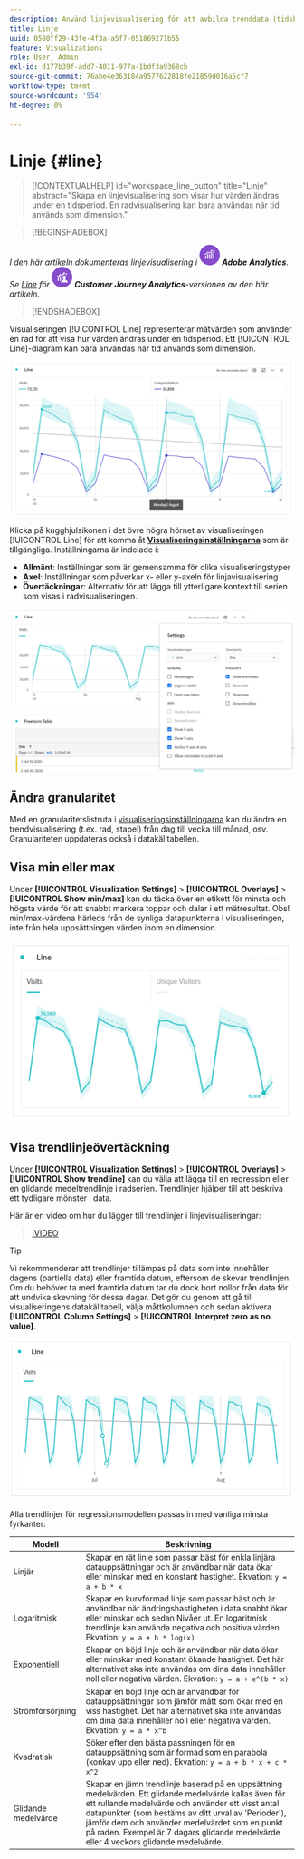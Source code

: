 ```yaml
---
description: Använd linjevisualisering för att avbilda trenddata (tidsbaserade)
title: Linje
uuid: 0508ff29-43fe-4f3a-a5f7-051869271b55
feature: Visualizations
role: User, Admin
exl-id: d177b39f-add7-4011-977a-1bdf3a9368cb
source-git-commit: 76abe4e363184a9577622818fe21859d016a5cf7
workflow-type: tm+mt
source-wordcount: '554'
ht-degree: 0%

---
```


# Linje {#line}

<!-- markdownlint-disable MD034 -->

>[!CONTEXTUALHELP]
>id="workspace_line_button"
>title="Linje"
>abstract="Skapa en linjevisualisering som visar hur värden ändras under en tidsperiod. En radvisualisering kan bara användas när tid används som dimension."

<!-- markdownlint-enable MD034 -->


>[!BEGINSHADEBOX]

_I den här artikeln dokumenteras linjevisualisering i_ ![AdobeAnalytics](/help/assets/icons/AdobeAnalytics.svg) _**Adobe Analytics**._<br/>_Se [Line](https://experienceleague.adobe.com/en/docs/analytics-platform/using/cja-workspace/visualizations/line) för_ ![CustomerJourneyAnalytics](/help/assets/icons/CustomerJourneyAnalytics.svg) _**Customer Journey Analytics**-versionen av den här artikeln._

>[!ENDSHADEBOX]

Visualiseringen [!UICONTROL Line] representerar mätvärden som använder en rad för att visa hur värden ändras under en tidsperiod. Ett [!UICONTROL Line]-diagram kan bara användas när tid används som dimension.

![Radvisualisering](assets/line-viz.png)

Klicka på kugghjulsikonen i det övre högra hörnet av visualiseringen [!UICONTROL Line] för att komma åt [**Visualiseringsinställningarna**](freeform-analysis-visualizations.md) som är tillgängliga. Inställningarna är indelade i:

* **Allmänt**: Inställningar som är gemensamma för olika visualiseringstyper
* **Axel**: Inställningar som påverkar x- eller y-axeln för linjavisualisering
* **Övertäckningar**: Alternativ för att lägga till ytterligare kontext till serien som visas i radvisualiseringen.

![Visualiseringsinställningar](assets/viz-settings-modal.png)

## Ändra granularitet

Med en granularitetslistruta i [visualiseringsinställningarna](freeform-analysis-visualizations.md) kan du ändra en trendvisualisering (t.ex. rad, stapel) från dag till vecka till månad, osv. Granulariteten uppdateras också i datakälltabellen.

## Visa min eller max

Under **[!UICONTROL Visualization Settings]** > **[!UICONTROL Overlays]** > **[!UICONTROL Show min/max]** kan du täcka över en etikett för minsta och högsta värde för att snabbt markera toppar och dalar i ett mätresultat. Obs! min/max-värdena härleds från de synliga datapunkterna i visualiseringen, inte från hela uppsättningen värden inom en dimension.

![Visa min/max](assets/min-max-labels.png)

## Visa trendlinjeövertäckning

Under **[!UICONTROL Visualization Settings]** > **[!UICONTROL Overlays]** > **[!UICONTROL Show trendline]** kan du välja att lägga till en regression eller en glidande medeltrendlinje i radserien. Trendlinjer hjälper till att beskriva ett tydligare mönster i data.

Här är en video om hur du lägger till trendlinjer i linjevisualiseringar:

>[!VIDEO](https://video.tv.adobe.com/v/330176/?quality=12)

>[!TIP]
>
>Vi rekommenderar att trendlinjer tillämpas på data som inte innehåller dagens (partiella data) eller framtida datum, eftersom de skevar trendlinjen. Om du behöver ta med framtida datum tar du dock bort nollor från data för att undvika skevning för dessa dagar. Det gör du genom att gå till visualiseringens datakälltabell, välja måttkolumnen och sedan aktivera **[!UICONTROL Column Settings]** > **[!UICONTROL Interpret zero as no value]**.

![Linjär trendlinje](assets/show-linear-trendline.png)

Alla trendlinjer för regressionsmodellen passas in med vanliga minsta fyrkanter:

| Modell | Beskrivning |
| --- | --- |
| Linjär | Skapar en rät linje som passar bäst för enkla linjära datauppsättningar och är användbar när data ökar eller minskar med en konstant hastighet. Ekvation: `y = a + b * x` |
| Logaritmisk | Skapar en kurvformad linje som passar bäst och är användbar när ändringshastigheten i data snabbt ökar eller minskar och sedan Nivåer ut. En logaritmisk trendlinje kan använda negativa och positiva värden. Ekvation: `y = a + b * log(x)` |
| Exponentiell | Skapar en böjd linje och är användbar när data ökar eller minskar med konstant ökande hastighet. Det här alternativet ska inte användas om dina data innehåller noll eller negativa värden. Ekvation: `y = a + e^(b * x)` |
| Strömförsörjning | Skapar en böjd linje och är användbar för datauppsättningar som jämför mått som ökar med en viss hastighet. Det här alternativet ska inte användas om dina data innehåller noll eller negativa värden. Ekvation: `y = a * x^b` |
| Kvadratisk | Söker efter den bästa passningen för en datauppsättning som är formad som en parabola (konkav upp eller ned). Ekvation: `y = a + b * x + c * x^2` |
| Glidande medelvärde | Skapar en jämn trendlinje baserad på en uppsättning medelvärden. Ett glidande medelvärde kallas även för ett rullande medelvärde och använder ett visst antal datapunkter (som bestäms av ditt urval av &#39;Perioder&#39;), jämför dem och använder medelvärdet som en punkt på raden. Exempel är 7 dagars glidande medelvärde eller 4 veckors glidande medelvärde. |
